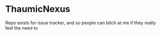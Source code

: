 # ThaumicNexus

Repo exists for issue tracker, and so people can bitch at me if they really feel the need to
